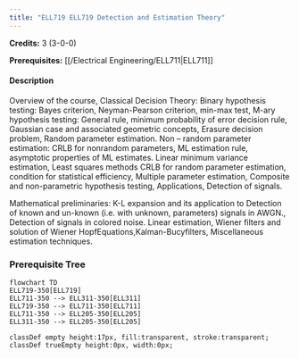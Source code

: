 ```yaml
---
title: "ELL719 ELL719 Detection and Estimation Theory"
---
```

**Credits:** 3 (3-0-0)

**Prerequisites:** [[/Electrical Engineering/ELL711|ELL711]]

#### Description
Overview of the course, Classical Decision Theory: Binary hypothesis testing: Bayes criterion, Neyman-Pearson criterion, min-max test, M-ary hypothesis testing: General rule, minimum probability of error decision rule, Gaussian case and associated geometric concepts, Erasure decision problem, Random parameter estimation. Non – random parameter estimation: CRLB for nonrandom parameters, ML estimation rule, asymptotic properties of ML estimates. Linear minimum variance estimation, Least squares methods CRLB for random parameter estimation, condition for statistical efficiency, Multiple parameter estimation, Composite and non-parametric hypothesis testing, Applications, Detection of signals.

Mathematical preliminaries: K-L expansion and its application to Detection of known and un-known (i.e. with unknown, parameters) signals in AWGN., Detection of signals in colored noise. Linear estimation, Wiener filters and solution of Wiener HopfEquations,Kalman-Bucyfilters, Miscellaneous estimation techniques.

### Prerequisite Tree

```mermaid
flowchart TD
ELL719-350[ELL719]
ELL711-350 --> ELL311-350[ELL311]
ELL719-350 --> ELL711-350[ELL711]
ELL711-350 --> ELL205-350[ELL205]
ELL311-350 --> ELL205-350[ELL205]

classDef empty height:17px, fill:transparent, stroke:transparent;
classDef trueEmpty height:0px, width:0px;
```